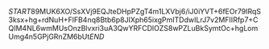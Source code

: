 $START$89MUK6XO/SsXVj9EQJteDHpPZgT4m1LXVbj6/iJ0iYVT+6fEOr79IRqS3ksx+hg+rdNuH+FlFB4nq8Btb6p8JIXph65ixgPmITDdwILrJ7v2MFIIRfp7+CQIM4NL6wmMUsOnzBlvxri3uA3QwYRFCDlOZS8wPZLuBkSymtOc+hgLomUmg4n5GPjGRnZM6bUt$END$